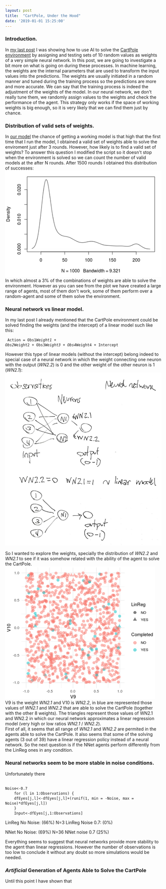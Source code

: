 ```yaml
---
layout: post
title:  "CartPole, Under the Hood"
date: '2019-01-01 15:25:00'
---
```



### Introduction.
In [my last post](https://garcia-nacho.github.io/AI-in-R/) I was showing how to use AI to solve the [CartPole environment](https://gym.openai.com/envs/CartPole-v0/) by assigning and testing sets of 10 random values as weights of a very simple neural network. In this post, we are going to investigate a bit more on what is going on during these processes. 
In machine learning, the weights are the internal parameters that are used to transform the input values into the predictions. The weights are usually initiated in a random manner and tuned during the training process so the predictions are more and more accurate. We can say that the training process is indeed the adjustment of the weights of the model. In our neural network, we don't really tune them, we randomly assign values to the weights and check the performance of the agent. This strategy only works if the space of working weights is big enough, so it is very likely that we can find them just by chance.   

### Distribution of valid sets of weights.
In [our model](https://github.com/garcia-nacho/ArtificialIntelligence/blob/master/ExplorationRandomSearchNN.R) the chance of getting a working model is that high that the first time that I run the model, I obtained a valid set of weights able to solve the enviroment just after 3 rounds. However, how likely is to find a valid set of weights? To answer this question I modified the script so it doesn't stop when the environment is solved so we can count the number of valid models at the after N rounds.
After 1500 rounds I obtained this distribution of successes:
![P3Density](/images/P3Density.png)
In which almost a 3% of the combinations of weights are able to solve the environment. However as you can see from the plot we have created a large range of agents, most of them don't work, some of them perform over a random-agent and some of them solve the environment.  

### Neural network vs linear model.
In my last post I already mentioned that the CartPole environment could be solved finding the weights (and the intercept) of a linear model such like this:<pre><code>
Action = Obs1*Weight1 + Obs2*Weight2 + Obs3*Weight3 + Obs4*Weight4 + Intercept 
</code></pre>
However this type of linear models (without the intercept) belong indeed to special case of a neural network in which the weight connecting one neuron with the output (*WN2.2*) is 0 and the other weight of the other neuron is 1 (*WN2.1*):
![P3Scheme](/images/P3Scheme1.jpg)

So I wanted to explore the weights, specially the distribution of *WN2.2* and *WN2.1* to see if it was somehow related with the ability of the agent to solve the CartPole.   
![P3LinReg](/images/P3LinReg.png)
V9 is the weight *WN2.1* and V10 is *WN2.2*, in blue are represented those values of *WN2.1* and *WN2.2* that are able to solve the CartPole (together with the other 8 weights). The triangles represent those values of WN2.1 and WN2.2 in which our neural network approximates a linear regression model (very high or low ratios *WN2.1* / *WN2.2*).   
First of all, it seems that all range of *WN2.1* and *WN2.2* are permited in the agents able to solve the CartPole. It also seems that some of the solving agents (3 out of 39) have a linear regression policy instead of a neural network. So the next question is if the NNet agents perform differently from the LinReg ones in any condition.

### Neural networks seem to be more stable in noise conditions.
Unfortunately there 

<pre><code>
Noise<-0.7
    for (l in 1:Observations) {
    dfEyes[j,l]<-dfEyes[j,l]+(runif(1, min = -Noise, max = Noise)*dfEyes[j,l]) 
    }
    Input<-dfEyes[j,1:Observations]
</code></pre>

LinReg No Noise: (66%) N=3
LinReg Noise 0.7: (0%)

NNet No Noise: (69%) N=36
NNet noise 0.7 (25%)

Everything seems to suggest that neural networks provide more stability to the agent than linear regressions. However the number of observations is too low to conclude it without any doubt so more simulations would be needed.


### *Artificial* Generation of Agents Able to Solve the CartPole

Until this point I have shown that 

